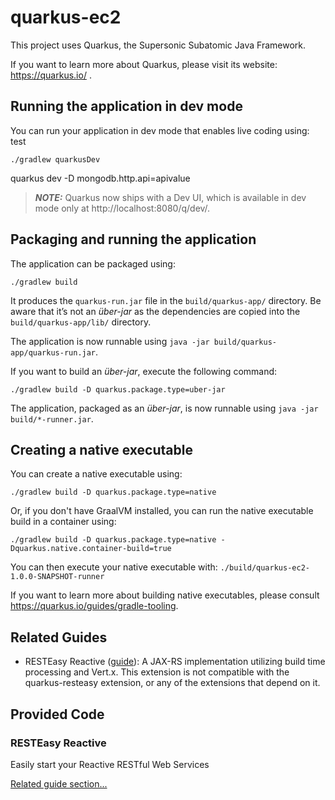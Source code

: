 # quarkus-ec2

This project uses Quarkus, the Supersonic Subatomic Java Framework.

If you want to learn more about Quarkus, please visit its website: https://quarkus.io/ .

## Running the application in dev mode

You can run your application in dev mode that enables live coding using: test
```shell script
./gradlew quarkusDev
```
quarkus dev -D mongodb.http.api=apivalue

 

> **_NOTE:_**  Quarkus now ships with a Dev UI, which is available in dev mode only at http://localhost:8080/q/dev/.

## Packaging and running the application

The application can be packaged using:
```shell script
./gradlew build
``` 

It produces the `quarkus-run.jar` file in the `build/quarkus-app/` directory.
Be aware that it’s not an _über-jar_ as the dependencies are copied into the `build/quarkus-app/lib/` directory.

The application is now runnable using `java -jar build/quarkus-app/quarkus-run.jar`.

If you want to build an _über-jar_, execute the following command:
```shell script
./gradlew build -D quarkus.package.type=uber-jar
```

The application, packaged as an _über-jar_, is now runnable using `java -jar build/*-runner.jar`.

## Creating a native executable

You can create a native executable using: 
```shell script
./gradlew build -D quarkus.package.type=native
```

Or, if you don't have GraalVM installed, you can run the native executable build in a container using: 
```shell script
./gradlew build -D quarkus.package.type=native -Dquarkus.native.container-build=true
```

You can then execute your native executable with: `./build/quarkus-ec2-1.0.0-SNAPSHOT-runner`

If you want to learn more about building native executables, please consult https://quarkus.io/guides/gradle-tooling.

## Related Guides

- RESTEasy Reactive ([guide](https://quarkus.io/guides/resteasy-reactive)): A JAX-RS implementation utilizing build time processing and Vert.x. This extension is not compatible with the quarkus-resteasy extension, or any of the extensions that depend on it.

## Provided Code

### RESTEasy Reactive

Easily start your Reactive RESTful Web Services

[Related guide section...](https://quarkus.io/guides/getting-started-reactive#reactive-jax-rs-resources)